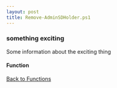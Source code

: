 ```yaml
---
layout: post
title: Remove-AdminSDHolder.ps1
---
```


### something exciting

Some information about the exciting thing

#### Function

<script async src="https://gist-it.appspot.com/github.com/BanterBoy/scripts-blog/blob/master/PowerShell/functions/activeDirectory/Remove-AdminSDHolder.ps1" crossorigin="anonymous"></script>

<a href="/menu/_pages/functions.html">Back to Functions</a>
